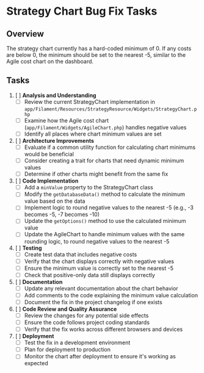 # Strategy Chart Bug Fix Tasks

## Overview
The strategy chart currently has a hard-coded minimum of 0. If any costs are below 0, the minimum should be set to the nearest -5, similar to the Agile cost chart on the dashboard.

## Tasks

1. [ ] **Analysis and Understanding**
   - [ ] Review the current StrategyChart implementation in `app/Filament/Resources/StrategyResource/Widgets/StrategyChart.php`
   - [ ] Examine how the Agile cost chart (`app/Filament/Widgets/AgileChart.php`) handles negative values
   - [ ] Identify all places where chart minimum values are set

2. [ ] **Architecture Improvements**
   - [ ] Evaluate if a common utility function for calculating chart minimums would be beneficial
   - [ ] Consider creating a trait for charts that need dynamic minimum values
   - [ ] Determine if other charts might benefit from the same fix

3. [ ] **Code Implementation**
   - [ ] Add a `minValue` property to the StrategyChart class
   - [ ] Modify the `getDatabaseData()` method to calculate the minimum value based on the data
   - [ ] Implement logic to round negative values to the nearest -5 (e.g., -3 becomes -5, -7 becomes -10)
   - [ ] Update the `getOptions()` method to use the calculated minimum value
   - [ ] Update the AgileChart to handle minimum values with the same rounding logic, to round negative values to the nearest -5 

4. [ ] **Testing**
   - [ ] Create test data that includes negative costs
   - [ ] Verify that the chart displays correctly with negative values
   - [ ] Ensure the minimum value is correctly set to the nearest -5
   - [ ] Check that positive-only data still displays correctly

5. [ ] **Documentation**
   - [ ] Update any relevant documentation about the chart behavior
   - [ ] Add comments to the code explaining the minimum value calculation
   - [ ] Document the fix in the project changelog if one exists

6. [ ] **Code Review and Quality Assurance**
   - [ ] Review the changes for any potential side effects
   - [ ] Ensure the code follows project coding standards
   - [ ] Verify that the fix works across different browsers and devices

7. [ ] **Deployment**
   - [ ] Test the fix in a development environment
   - [ ] Plan for deployment to production
   - [ ] Monitor the chart after deployment to ensure it's working as expected
